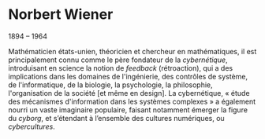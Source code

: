 # Norbert Wiener

1894 – 1964

Mathématicien états-unien, théoricien et chercheur en mathématiques, il est principalement connu comme le père fondateur de la *cybernétique*, introduisant en science la notion de *feedback* (rétroaction), qui a des implications dans les domaines de l'ingénierie, des contrôles de système, de l'informatique, de la biologie, la psychologie, la philosophie, l'organisation de la société \[et même en design\]. La cybernétique, « étude des mécanismes d'information dans les systèmes complexes » a également nourri un vaste imaginaire populaire, faisant notamment émerger la figure du *cyborg*, et s’étendant à l’ensemble des cultures numériques, ou *cybercultures*.